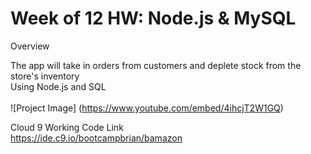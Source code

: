 # Week of 12 HW: Node.js & MySQL
Overview<br>

The app will take in orders from customers and deplete stock from the store's inventory<br>
Using Node.js and SQL<br><br>
![Project Image]
(https://www.youtube.com/embed/4ihcjT2W1GQ)<br>

Cloud 9 Working Code Link<br>
https://ide.c9.io/bootcampbrian/bamazon
